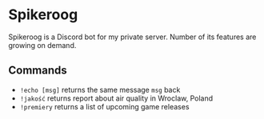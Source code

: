 # Spikeroog
Spikeroog is a Discord bot for my private server. Number of its features are growing on demand.

## Commands
* `!echo [msg]` returns the same message `msg` back 
* `!jakość` returns report about air quality in Wroclaw, Poland
* `!premiery` returns a list of upcoming game releases

